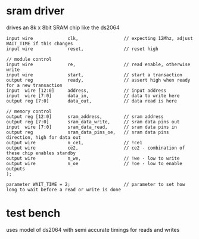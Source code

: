 # sram driver

drives an 8k x 8bit SRAM chip like the ds2064

    input wire             clk,                 // expecting 12Mhz, adjust WAIT_TIME if this changes
    input wire             reset,               // reset high

    // module control
    input wire             re,                  // read enable, otherwise write
    input wire             start,               // start a transaction
    output reg             ready,               // assert high when ready for a new transaction
    input  wire [12:0]     address,             // input address
    input  wire [7:0]      data_in,             // data to write here
    output reg [7:0]       data_out,            // data read is here

    // memory control
    output reg [12:0]      sram_address,        // sram address
    output reg [7:0]       sram_data_write,     // sram data pins out
    input  wire [7:0]      sram_data_read,      // sram data pins in
    output reg             sram_data_pins_oe,   // sram data pins direction, high for data out
    output wire            n_ce1,               // !ce1
    output wire            ce2,                 // ce2 - combination of these chip enables standby
    output wire            n_we,                // !we - low to write
    output wire            n_oe                 // !oe - low to enable outputs
    );

    parameter WAIT_TIME = 2;                    // parameter to set how long to wait before a read or write is done

# test bench

uses model of ds2064 with semi accurate timings for reads and writes

